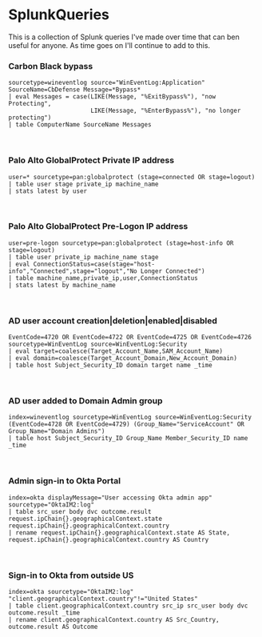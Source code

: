 # SplunkQueries

This is a collection of Splunk queries I've made over time that can ben useful for anyone. As time goes on I'll continue to add to this.

### Carbon Black bypass  
```
sourcetype=wineventlog source="WinEventLog:Application" SourceName=CbDefense Message=*Bypass*
| eval Messages = case(LIKE(Message, "%ExitBypass%"), "now Protecting",
                       LIKE(Message, "%EnterBypass%"), "no longer protecting")
| table ComputerName SourceName Messages
```
<br />

### Palo Alto GlobalProtect Private IP address
```
user=* sourcetype=pan:globalprotect (stage=connected OR stage=logout)
| table user stage private_ip machine_name
| stats latest by user
```
<br />

### Palo Alto GlobalProtect Pre-Logon IP address
```
user=pre-logon sourcetype=pan:globalprotect (stage=host-info OR stage=logout) 
| table user private_ip machine_name stage 
| eval ConnectionStatus=case(stage="host-info","Connected",stage="logout","No Longer Connected") 
| table machine_name,private_ip,user,ConnectionStatus 
| stats latest by machine_name
```
<br />

### AD user account creation|deletion|enabled|disabled
```
EventCode=4720 OR EventCode=4722 OR EventCode=4725 OR EventCode=4726 sourcetype=WinEventLog source=WinEventLog:Security 
| eval target=coalesce(Target_Account_Name,SAM_Account_Name)
| eval domain=coalesce(Target_Account_Domain,New_Account_Domain)
| table host Subject_Security_ID domain target name _time
```
<br />

### AD user added to Domain Admin group
```
index=wineventlog sourcetype=WinEventLog source=WinEventLog:Security (EventCode=4728 OR EventCode=4729) (Group_Name="ServiceAccount" OR Group_Name="Domain Admins")
| table host Subject_Security_ID Group_Name Member_Security_ID name _time
```
<br />

### Admin sign-in to Okta Portal
```
index=okta displayMessage="User accessing Okta admin app" sourcetype="OktaIM2:log"
| table src_user body dvc outcome.result request.ipChain{}.geographicalContext.state request.ipChain{}.geographicalContext.country
| rename request.ipChain{}.geographicalContext.state AS State, request.ipChain{}.geographicalContext.country AS Country
```
<br />

### Sign-in to Okta from outside US
```
index=okta sourcetype="OktaIM2:log" "client.geographicalContext.country"!="United States"
| table client.geographicalContext.country src_ip src_user body dvc outcome.result _time
| rename client.geographicalContext.country AS Src_Country, outcome.result AS Outcome
```
